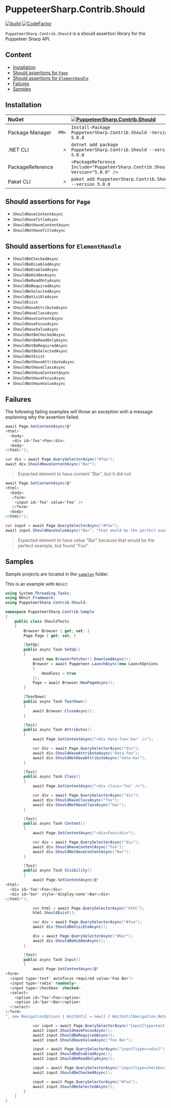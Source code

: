 # PuppeteerSharp.Contrib.Should<!-- omit in toc -->

[![build](https://github.com/hlaueriksson/puppeteer-sharp-contrib/actions/workflows/build.yml/badge.svg)](https://github.com/hlaueriksson/puppeteer-sharp-contrib/actions/workflows/build.yml) [![CodeFactor](https://www.codefactor.io/repository/github/hlaueriksson/puppeteer-sharp-contrib/badge)](https://www.codefactor.io/repository/github/hlaueriksson/puppeteer-sharp-contrib)

`PuppeteerSharp.Contrib.Should` is a should assertion library for the Puppeteer Sharp API.

## Content<!-- omit in toc -->

- [Installation](#installation)
- [Should assertions for `Page`](#should-assertions-for-page)
- [Should assertions for `ElementHandle`](#should-assertions-for-elementhandle)
- [Failures](#failures)
- [Samples](#samples)

## Installation

| NuGet            |       | [![PuppeteerSharp.Contrib.Should][1]][2]                                       |
| :--------------- | ----: | :----------------------------------------------------------------------------- |
| Package Manager  | `PM>` | `Install-Package PuppeteerSharp.Contrib.Should -Version 5.0.0`                 |
| .NET CLI         | `>`   | `dotnet add package PuppeteerSharp.Contrib.Should --version 5.0.0`             |
| PackageReference |       | `<PackageReference Include="PuppeteerSharp.Contrib.Should" Version="5.0.0" />` |
| Paket CLI        | `>`   | `paket add PuppeteerSharp.Contrib.Should --version 5.0.0`                      |

[1]: https://img.shields.io/nuget/v/PuppeteerSharp.Contrib.Should.svg?label=PuppeteerSharp.Contrib.Should
[2]: https://www.nuget.org/packages/PuppeteerSharp.Contrib.Should

## Should assertions for `Page`

- `ShouldHaveContentAsync`
- `ShouldHaveTitleAsync`
- `ShouldNotHaveContentAsync`
- `ShouldNotHaveTitleAsync`

## Should assertions for `ElementHandle`

- `ShouldBeCheckedAsync`
- `ShouldBeDisabledAsync`
- `ShouldBeEnabledAsync`
- `ShouldBeHiddenAsync`
- `ShouldBeReadOnlyAsync`
- `ShouldBeRequiredAsync`
- `ShouldBeSelectedAsync`
- `ShouldBeVisibleAsync`
- `ShouldExist`
- `ShouldHaveAttributeAsync`
- `ShouldHaveClassAsync`
- `ShouldHaveContentAsync`
- `ShouldHaveFocusAsync`
- `ShouldHaveValueAsync`
- `ShouldNotBeCheckedAsync`
- `ShouldNotBeReadOnlyAsync`
- `ShouldNotBeRequiredAsync`
- `ShouldNotBeSelectedAsync`
- `ShouldNotExist`
- `ShouldNotHaveAttributeAsync`
- `ShouldNotHaveClassAsync`
- `ShouldNotHaveContentAsync`
- `ShouldNotHaveFocusAsync`
- `ShouldNotHaveValueAsync`

## Failures

The following failing examples will throw an exception with a message explaining why the assertion failed.

```csharp
await Page.SetContentAsync(@"
<html>
  <body>
   <div id='foo'>Foo</div>
  <body>
</html>");

var div = await Page.QuerySelectorAsync("#foo");
await div.ShouldHaveContentAsync("Bar");
```

> Expected element to have content "Bar", but it did not.

```csharp
await Page.SetContentAsync(@"
<html>
  <body>
   <form>
    <input id='foo' value='Foo' />
   </form>
  <body>
</html>");

var input = await Page.QuerySelectorAsync("#foo");
await input.ShouldHaveValueAsync("Bar", "that would be the perfect example");
```

> Expected element to have value "Bar" because that would be the perfect example, but found "Foo".

## Samples

Sample projects are located in the [`samples`](https://github.com/hlaueriksson/puppeteer-sharp-contrib/tree/master/samples) folder.

This is an example with `NUnit`:

```csharp
using System.Threading.Tasks;
using NUnit.Framework;
using PuppeteerSharp.Contrib.Should;

namespace PuppeteerSharp.Contrib.Sample
{
    public class ShouldTests
    {
        Browser Browser { get; set; }
        Page Page { get; set; }

        [SetUp]
        public async Task SetUp()
        {
            await new BrowserFetcher().DownloadAsync();
            Browser = await Puppeteer.LaunchAsync(new LaunchOptions
            {
                Headless = true
            });
            Page = await Browser.NewPageAsync();
        }

        [TearDown]
        public async Task TearDown()
        {
            await Browser.CloseAsync();
        }

        [Test]
        public async Task Attributes()
        {
            await Page.SetContentAsync("<div data-foo='bar' />");

            var div = await Page.QuerySelectorAsync("div");
            await div.ShouldHaveAttributeAsync("data-foo");
            await div.ShouldNotHaveAttributeAsync("data-bar");
        }

        [Test]
        public async Task Class()
        {
            await Page.SetContentAsync("<div class='foo' />");

            var div = await Page.QuerySelectorAsync("div");
            await div.ShouldHaveClassAsync("foo");
            await div.ShouldNotHaveClassAsync("bar");
        }

        [Test]
        public async Task Content()
        {
            await Page.SetContentAsync("<div>Foo</div>");

            var div = await Page.QuerySelectorAsync("div");
            await div.ShouldHaveContentAsync("Foo");
            await div.ShouldNotHaveContentAsync("Bar");
        }

        [Test]
        public async Task Visibility()
        {
            await Page.SetContentAsync(@"
<html>
  <div id='foo'>Foo</div>
  <div id='bar' style='display:none'>Bar</div>
</html>");

            var html = await Page.QuerySelectorAsync("html");
            html.ShouldExist();

            var div = await Page.QuerySelectorAsync("#foo");
            await div.ShouldBeVisibleAsync();

            div = await Page.QuerySelectorAsync("#bar");
            await div.ShouldBeHiddenAsync();
        }

        [Test]
        public async Task Input()
        {
            await Page.SetContentAsync(@"
<form>
  <input type='text' autofocus required value='Foo Bar'>
  <input type='radio' readonly>
  <input type='checkbox' checked>
  <select>
    <option id='foo'>Foo</option>
    <option id='bar'>Bar</option>
  </select>
</form>
", new NavigationOptions { WaitUntil = new[] { WaitUntilNavigation.Networkidle0 } });

            var input = await Page.QuerySelectorAsync("input[type=text]");
            await input.ShouldHaveFocusAsync();
            await input.ShouldBeRequiredAsync();
            await input.ShouldHaveValueAsync("Foo Bar");

            input = await Page.QuerySelectorAsync("input[type=radio]");
            await input.ShouldBeEnabledAsync();
            await input.ShouldBeReadOnlyAsync();

            input = await Page.QuerySelectorAsync("input[type=checkbox]");
            await input.ShouldBeCheckedAsync();

            input = await Page.QuerySelectorAsync("#foo");
            await input.ShouldBeSelectedAsync();
        }
    }
}
```
